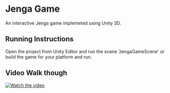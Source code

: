 # Jenga Game
An interactive Jenga game implemeted using Unity 3D.

## Running Instructions
Open the project from Unity Editor and run the scene 'JengaGameScene' or build the game for your platform and run.

## Video Walk though

[![Watch the video](https://img.youtube.com/vi/NiuDKztfFtE/default.jpg)](https://www.youtube.com/watch?v=NiuDKztfFtE)

